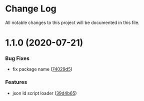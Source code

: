 # Change Log

All notable changes to this project will be documented in this file.

# 1.1.0 (2020-07-21)


### Bug Fixes

* fix package name ([74029d5](https://github.com/SUI-Components/schibsted-spain-components/commit/74029d5e04902e05782e25df7a9f510fd51fcaa0))


### Features

* json ld script loader ([39d4b65](https://github.com/SUI-Components/schibsted-spain-components/commit/39d4b65d4d28da2eada3dbdc1c4c3771842acfbc))



